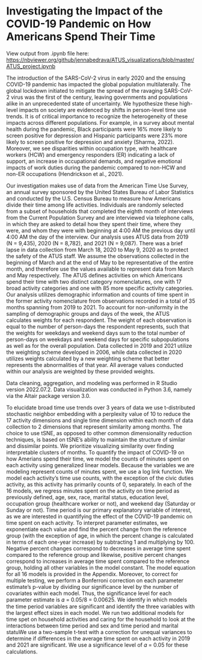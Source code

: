 # Investigating the Impact of the COVID-19 Pandemic on How Americans Spend Their Time
View output from .ipynb file here: https://nbviewer.org/github/jennabedrava/ATUS_visualizations/blob/master/ATUS_project.ipynb

The introduction of the SARS-CoV-2 virus in early 2020 and the ensuing COVID-19 pandemic has impacted the global population multilaterally. The global lockdown initiated to mitigate the spread of the ravaging SARS-CoV-2 virus was the first of the century, leaving governments and populations alike in an unprecedented state of uncertainty. We hypothesize these high-level impacts on society are evidenced by shifts in person-level time use trends. It is of critical importance to recognize the heterogeneity of these impacts across different populations. For example, in a survey about mental health during the pandemic, Black participants were 16% more likely to screen positive for depression and Hispanic participants were 23% more likely to screen positive for depression and anxiety (Sharma, 2022). Moreover, we see disparities within occupation type, with healthcare workers (HCW) and emergency responders (ER) indicating a lack of support, an increase in occupational demands, and negative emotional impacts of work duties during the pandemic compared to non-HCW and non-ER occupations (Hendrickson et al., 2021). 

Our investigation makes use of data from the American Time Use Survey, an annual survey sponsored by the United States Bureau of Labor Statistics and conducted by the U.S. Census Bureau to measure how Americans divide their time among life activities. Individuals are randomly selected from a subset of households that completed the eighth month of interviews from the Current Population Survey and are interviewed via telephone calls, in which they are asked to detail how they spent their time, where they were, and whom they were with beginning at 4:00 AM the previous day until 4:00 AM the day of the interview. Our analysis uses ATUS data from 2019 (N = 9,435), 2020 (N = 8,782), and 2021 (N = 9,087). There was a brief lapse in data collection from March 18, 2020 to May 9, 2020 as to protect the safety of the ATUS staff. We assume the observations collected in the beginning of March and at the end of May to be representative of the entire month, and therefore use the values available to represent data from March and May respectively. The ATUS defines activities on which Americans spend their time with two distinct category nomenclatures, one with 17 broad activity categories and one with 85 more specific activity categories. Our analysis utilizes demographic information and counts of time spent in the former activity nomenclature from observations recorded in a total of 35 months spanning from 2019 to 2021. To account for non-uniformity in the sampling of demographic groups and days of the week, the ATUS calculates weights for each respondent. The weight of each observation is equal to the number of person-days the respondent represents, such that the weights for weekdays and weekend days sum to the total number of person-days on weekdays and weekend days for specific subpopulations as well as for the overall population. Data collected in 2019 and 2021 utilize the weighting scheme developed in 2006, while data collected in 2020 utilizes weights calculated by a new weighting scheme that better represents the abnormalities of that year. All average values conducted within our analysis are weighted by these provided weights. 

Data cleaning, aggregation, and modeling was performed in R Studio version 2022.07.2. Data visualization was conducted in Python 3.6, namely via the Altair package version 3.0. 

To elucidate broad time use trends over 3 years of data we use t-distributed stochastic neighbor embedding with a perplexity value of 10 to reduce the 17 activity dimensions and single time dimension within each month of data collection to 2 dimensions that represent similarity among months. The choice to use tSNE, as opposed to other common dimensionality reduction techniques, is based on tSNE’s ability to maintain the structure of similar and dissimilar points. We prioritize visualizing similarity over finding interpretable clusters of months. To quantify the impact of COVID-19 on how Amerians spend their time, we model the counts of minutes spent on each activity using generalized linear models. Because the variables we are modeling represent counts of minutes spent, we use a log link function. We model each activity’s time use counts, with the exception of the civic duties activity, as this activity has primarily counts of 0, separately. In each of the 16 models, we regress minutes spent on the activity on time period as previously defined, age, sex, race, marital status, education level, occupation group (healthcare worker or not), and weekend day (Saturday or Sunday or not). Time period is our primary explanatory variable of interest, as we are interested in quantifying the effect of the COVID-19 pandemic on time spent on each activity. To interpret parameter estimates, we exponentiate each value and find the percent change from the reference group (with the exception of age, in which the percent change is calculated in terms of each one-year increase) by subtracting 1 and multiplying by 100. Negative percent changes correspond to decreases in average time spent compared to the reference group and likewise, positive percent changes correspond to increases in average time spent compared to the reference group, holding all other variables in the model constant. The model equation for all 16 models is provided in the Appendix. Moreover, to correct for multiple testing, we perform a Bonferroni correction on each parameter estimate’s p-value by dividing our significance level by the number of covariates within each model. Thus, the significance level for each parameter estimate is 𝛼 = 0.05/8 = 0.00625. We identify in which models the time period variables are significant and identify the three variables with the largest effect sizes in each model. We run two additional models for time spet on household activities and caring for the household to look at the interactions between time period and sex and time period and marital statuWe use a two-sample t-test with a correction for unequal variances to determine if differences in the average time spent on each activity in 2019 and 2021 are significant. We use a significance level of
𝛼 = 0.05 for these calculations.

